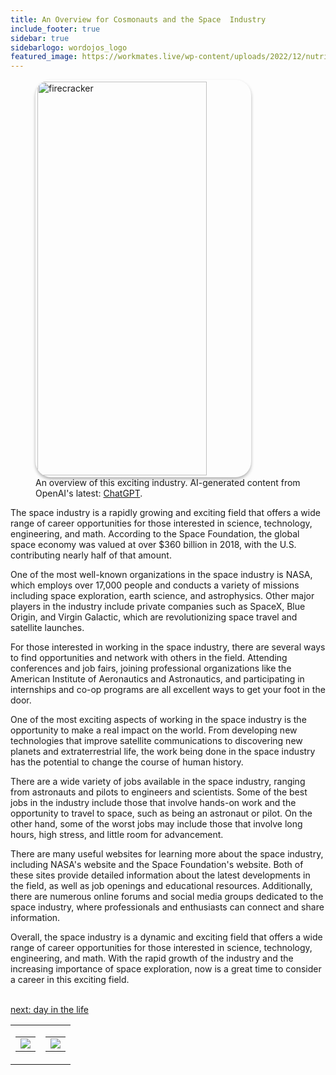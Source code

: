 ```yaml
---
title: An Overview for Cosmonauts and the Space  Industry
include_footer: true
sidebar: true
sidebarlogo: wordojos_logo
featured_image: https://workmates.live/wp-content/uploads/2022/12/nutritionist-5-scaled.jpg
---
```

<figure>
    <img src='/uploads/small/cosmonaut.jpg' style="width: 80%;height: 630px;padding: 3px; box-shadow: 0 3px 5px rgba(0,0,0,.3);border-radius: 25px;overflow: hidden;border: none;" align="middle"; alt='firecracker';/>
    <figcaption>An overview of this exciting industry. AI-generated content from OpenAI's latest: <a href="https://openai.com/blog/chatgpt/" >ChatGPT</a>.</figcaption>
</figure>
<p>
The space industry is a rapidly growing and exciting field that offers a wide range of career opportunities for those interested in science, technology, engineering, and math. According to the Space Foundation, the global space economy was valued at over $360 billion in 2018, with the U.S. contributing nearly half of that amount.

One of the most well-known organizations in the space industry is NASA, which employs over 17,000 people and conducts a variety of missions including space exploration, earth science, and astrophysics. Other major players in the industry include private companies such as SpaceX, Blue Origin, and Virgin Galactic, which are revolutionizing space travel and satellite launches.

For those interested in working in the space industry, there are several ways to find opportunities and network with others in the field. Attending conferences and job fairs, joining professional organizations like the American Institute of Aeronautics and Astronautics, and participating in internships and co-op programs are all excellent ways to get your foot in the door.

One of the most exciting aspects of working in the space industry is the opportunity to make a real impact on the world. From developing new technologies that improve satellite communications to discovering new planets and extraterrestrial life, the work being done in the space industry has the potential to change the course of human history.

There are a wide variety of jobs available in the space industry, ranging from astronauts and pilots to engineers and scientists. Some of the best jobs in the industry include those that involve hands-on work and the opportunity to travel to space, such as being an astronaut or pilot. On the other hand, some of the worst jobs may include those that involve long hours, high stress, and little room for advancement.

There are many useful websites for learning more about the space industry, including NASA's website and the Space Foundation's website. Both of these sites provide detailed information about the latest developments in the field, as well as job openings and educational resources. Additionally, there are numerous online forums and social media groups dedicated to the space industry, where professionals and enthusiasts can connect and share information.

Overall, the space industry is a dynamic and exciting field that offers a wide range of career opportunities for those interested in science, technology, engineering, and math. With the rapid growth of the industry and the increasing importance of space exploration, now is a great time to consider a career in this exciting field.

<br>
<a href="https://workdojos.com/cosmonaut/day-in-the-life">next: day in the life</a>
</p>
<table border="0" cellpadding="0" cellspacing="0" width="600" id="templateColumns">
    <tr>
        <td align="center" valign="top" width="50%" class="templateColumnContainer">
            <table border="0" cellpadding="10" cellspacing="0" height="100%" width="100px">
                <tr>
                    <td class="leftColumnContent">
                      <a href="https://cosmonaut.workdojos.com">
                        <img src="/uploads/d.svg" class="columnImage" />
                    </td>
                </tr>
            </table>
        </td>
        <td align="center" valign="top" width="50%" class="templateColumnContainer">
            <table border="0" cellpadding="10" cellspacing="0" height="100%" width="100px">
                <tr>
                    <td class="rightColumnContent">
                      <a href="https://videogamers.workdojos.com">
                        <img src="/uploads/randomdojo.svg" class="columnImage" />
                    </td>
            </table>
        </td>
    </tr>
</table>